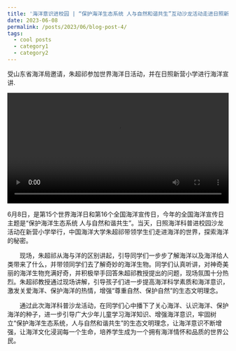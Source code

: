 ```yaml
---
title: '海洋意识进校园 | “保护海洋生态系统 人与自然和谐共生”互动沙龙活动走进日照新营小学'
date: 2023-06-08
permalink: /posts/2023/06/blog-post-4/
tags:
  - cool posts
  - category1
  - category2
---
```


受山东省海洋局邀请，朱超祁参加世界海洋日活动，并在日照新营小学进行海洋宣讲.

 <video src='/assets/日照新营小学.mp4' controls="controls" width="100%"></video>

6月8日，是第15个世界海洋日和第16个全国海洋宣传日，今年的全国海洋宣传日主题是“保护海洋生态系统 人与自然和谐共生”。当天，日照海洋科普进校园沙龙活动在新营小学举行，中国海洋大学朱超祁带领学生们走进海洋的世界，探索海洋的秘密。



　　现场，朱超祁从海与洋的区别讲起，引导同学们一步步了解海洋以及海洋给人类带来了什么，并带领同学们去了解奇妙的海洋生物。同学们认真听讲，对神奇美丽的海洋生物充满好奇，并积极举手回答朱超祁教授提出的问题，现场氛围十分热烈。朱超祁教授通过现场讲解，引导孩子们进一步提高海洋科学素质和海洋意识，激发关爱海洋、保护海洋的热情，增强“尊重自然、保护自然”的生态文明理念。



　　通过此次海洋科普沙龙活动，在同学们心中播下了关心海洋、认识海洋、保护海洋的种子，进一步引导广大少年儿童学习海洋知识、增强海洋意识，牢固树立“保护海洋生态系统，人与自然和谐共生”的生态文明理念，让海洋意识不断增强，让海洋文化浸润每一个生命，培养学生成为一个拥有海洋情怀和品质的世界公民。
